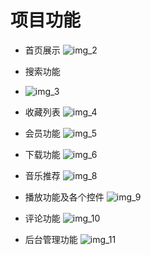 # 项目功能
* 首页展示
![img_2](https://github.com/Lxg-wg/mickeymusic/assets/50795940/f545d509-72ab-4e90-99af-5bb792a7f048)

* 搜索功能
* ![img_3](https://github.com/Lxg-wg/mickeymusic/assets/50795940/f3e8240f-ed2f-4b83-a44d-1f0683a263a8)

* 收藏列表
![img_4](https://github.com/Lxg-wg/mickeymusic/assets/50795940/b5da3669-124a-4445-919b-ed3c9ccaca2f)

* 会员功能
![img_5](https://github.com/Lxg-wg/mickeymusic/assets/50795940/e02bf7b6-dfb3-42f5-b4d5-ebaab0807687)

* 下载功能
![img_6](https://github.com/Lxg-wg/mickeymusic/assets/50795940/a881dcd1-03ab-40eb-b03d-c4c27503aafd)

* 音乐推荐
![img_8](https://github.com/Lxg-wg/mickeymusic/assets/50795940/f4df90ae-c6c5-4a13-83dc-0a5f5889ae34)

* 播放功能及各个控件
![img_9](https://github.com/Lxg-wg/mickeymusic/assets/50795940/9610c9f0-339d-47ba-864c-038a21620d27)

* 评论功能
![img_10](https://github.com/Lxg-wg/mickeymusic/assets/50795940/70cf506b-0f2e-4b4f-bd5e-df09f995dd84)

* 后台管理功能
![img_11](https://github.com/Lxg-wg/mickeymusic/assets/50795940/1a3b9bd4-3086-4a8c-86b3-0c366b1c9573)
